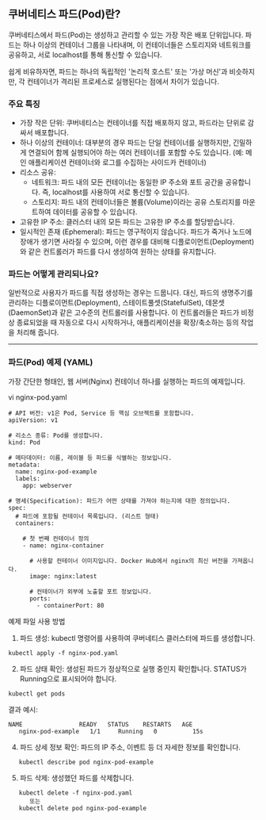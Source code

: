 ## 쿠버네티스 파드(Pod)란?

쿠버네티스에서 파드(Pod)는 생성하고 관리할 수 있는 가장 작은 배포 단위입니다. 파드는 하나 이상의
컨테이너 그룹을 나타내며, 이 컨테이너들은 스토리지와 네트워크를 공유하고, 서로 localhost를 통해 통신할
수 있습니다.

쉽게 비유하자면, 파드는 하나의 독립적인 '논리적 호스트' 또는 '가상 머신'과 비슷하지만, 각 컨테이너가
격리된 프로세스로 실행된다는 점에서 차이가 있습니다.

### 주요 특징

   * 가장 작은 단위: 쿠버네티스는 컨테이너를 직접 배포하지 않고, 파드라는 단위로 감싸서 배포합니다.
   * 하나 이상의 컨테이너: 대부분의 경우 파드는 단일 컨테이너를 실행하지만, 긴밀하게 연결되어 함께 실행되어야 하는 여러 컨테이너를 포함할 수도 있습니다. (예: 메인 애플리케이션 컨테이너와 로그를 수집하는 사이드카 컨테이너)
   * 리소스 공유:
       * 네트워크: 파드 내의 모든 컨테이너는 동일한 IP 주소와 포트 공간을 공유합니다. 즉, localhost를 사용하여 서로 통신할 수 있습니다.
       * 스토리지: 파드 내의 컨테이너들은 볼륨(Volume)이라는 공유 스토리지를 마운트하여 데이터를 공유할 수 있습니다.
   * 고유한 IP 주소: 클러스터 내의 모든 파드는 고유한 IP 주소를 할당받습니다.
   * 일시적인 존재 (Ephemeral): 파드는 영구적이지 않습니다. 파드가 죽거나 노드에 장애가 생기면 사라질 수 있으며, 이런 경우를 대비해 디플로이먼트(Deployment)와 같은 컨트롤러가 파드를 다시 생성하여 원하는 상태를 유지합니다.

### 파드는 어떻게 관리되나요?

일반적으로 사용자가 파드를 직접 생성하는 경우는 드뭅니다. 대신, 파드의 생명주기를 관리하는 디플로이먼트(Deployment), 스테이트풀셋(StatefulSet), 데몬셋(DaemonSet)과 같은 고수준의 컨트롤러를 사용합니다. 이 컨트롤러들은 파드가 비정상 종료되었을 때 자동으로 다시 시작하거나, 애플리케이션을 확장/축소하는 등의 작업을 처리해 줍니다.

---

### 파드(Pod) 예제 (YAML)

가장 간단한 형태인, 웹 서버(Nginx) 컨테이너 하나를 실행하는 파드의 예제입니다.

vi nginx-pod.yaml
```
# API 버전: v1은 Pod, Service 등 핵심 오브젝트를 포함합니다.
apiVersion: v1

# 리소스 종류: Pod를 생성합니다.
kind: Pod

# 메타데이터: 이름, 레이블 등 파드를 식별하는 정보입니다.
metadata:
  name: nginx-pod-example
  labels:
    app: webserver

# 명세(Specification): 파드가 어떤 상태를 가져야 하는지에 대한 정의입니다.
spec:
  # 파드에 포함될 컨테이너 목록입니다. (리스트 형태)
  containers:

    # 첫 번째 컨테이너 정의
    - name: nginx-container

      # 사용할 컨테이너 이미지입니다. Docker Hub에서 nginx의 최신 버전을 가져옵니다.
      image: nginx:latest

      # 컨테이너가 외부에 노출할 포트 정보입니다.
      ports:
        - containerPort: 80
```

예제 파일 사용 방법

1. 파드 생성: kubectl 명령어를 사용하여 쿠버네티스 클러스터에 파드를 생성합니다.
``` 
kubectl apply -f nginx-pod.yaml
```
2. 파드 상태 확인: 생성된 파드가 정상적으로 실행 중인지 확인합니다. STATUS가 Running으로 표시되어야 합니다.
```
kubectl get pods
```
결과 예시:
```
NAME                READY   STATUS    RESTARTS   AGE
   nginx-pod-example   1/1     Running   0          15s
```
   4. 파드 상세 정보 확인: 파드의 IP 주소, 이벤트 등 더 자세한 정보를 확인합니다.
```   
   kubectl describe pod nginx-pod-example
```
   5. 파드 삭제: 생성했던 파드를 삭제합니다.
```
   kubectl delete -f nginx-pod.yaml
      또는
   kubectl delete pod nginx-pod-example
```
